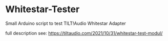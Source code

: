 # Whitestar-Tester
Small Arduino script to test TILT!Audio Whitestar Adapter

full description see: https://tiltaudio.com/2021/10/31/whitestar-test-modul/
